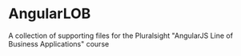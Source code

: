 AngularLOB
==========

A collection of supporting files for the Pluralsight "AngularJS Line of Business Applications" course
